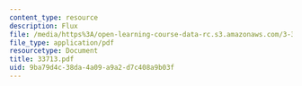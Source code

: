 ```yaml
---
content_type: resource
description: Flux
file: /media/https%3A/open-learning-course-data-rc.s3.amazonaws.com/3-37-welding-and-joining-processes-fall-2002/9ba79d4c38da4a09a9a2d7c408a9b03f_33713.pdf
file_type: application/pdf
resourcetype: Document
title: 33713.pdf
uid: 9ba79d4c-38da-4a09-a9a2-d7c408a9b03f
---
```

